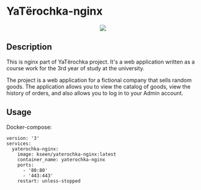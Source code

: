 # YaTёrochka-nginx
<p align="center">
  <img src="https://raw.githubusercontent.com/Kseen715/imgs/main/favicon.ico" />
</p>

## Description
This is nginx part of YaTёrochka project. It's a web application written as a course work for the 3rd year of study at the university. 

The project is a web application for a fictional company that sells random goods. The application allows you to view the catalog of goods, view the history of orders, and also allows you to log in to your Admin account.

## Usage
Docker-compose:
```
version: '3'
services:
  yaterochka-nginx:
    image: kseen/yaterochka-nginx:latest
    container_name: yaterochka-nginx
    ports:
      - '80:80'
      - '443:443'
    restart: unless-stopped
```
